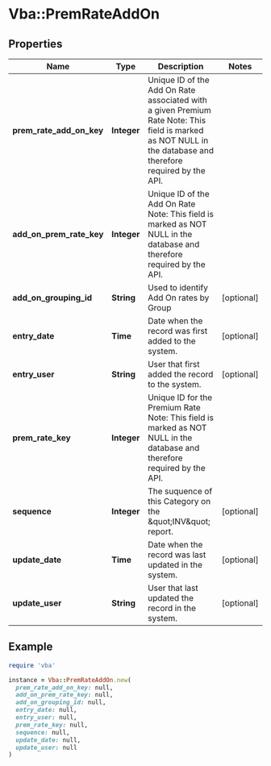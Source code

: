 # Vba::PremRateAddOn

## Properties

| Name | Type | Description | Notes |
| ---- | ---- | ----------- | ----- |
| **prem_rate_add_on_key** | **Integer** | Unique ID of the Add On Rate associated with a given Premium Rate Note: This field is marked as NOT NULL in the database and therefore required by the API. |  |
| **add_on_prem_rate_key** | **Integer** | Unique ID of the Add On Rate Note: This field is marked as NOT NULL in the database and therefore required by the API. |  |
| **add_on_grouping_id** | **String** | Used to identify Add On rates by Group | [optional] |
| **entry_date** | **Time** | Date when the record was first added to the system. | [optional] |
| **entry_user** | **String** | User that first added the record to the system. | [optional] |
| **prem_rate_key** | **Integer** | Unique ID for the Premium Rate Note: This field is marked as NOT NULL in the database and therefore required by the API. |  |
| **sequence** | **Integer** | The suquence of this Category on the \&quot;INV\&quot; report. | [optional] |
| **update_date** | **Time** | Date when the record was last updated in the system. | [optional] |
| **update_user** | **String** | User that last updated the record in the system. | [optional] |

## Example

```ruby
require 'vba'

instance = Vba::PremRateAddOn.new(
  prem_rate_add_on_key: null,
  add_on_prem_rate_key: null,
  add_on_grouping_id: null,
  entry_date: null,
  entry_user: null,
  prem_rate_key: null,
  sequence: null,
  update_date: null,
  update_user: null
)
```

